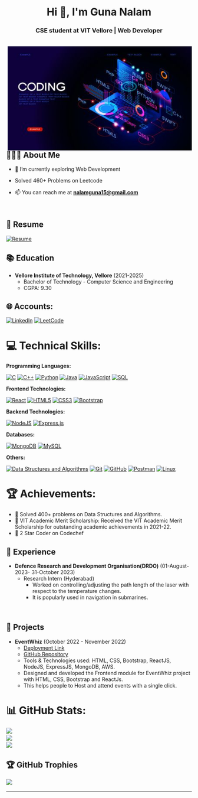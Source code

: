 <!--

Here are some ideas to get you started:

- 🔭 I’m currently working on ...
- 🌱 I’m currently learning ...
- 👯 I’m looking to collaborate on
- 🤔 I’m looking for help with ..;
- 💬 Ask me about ...
- 📫 How to reach me: ...
- 😄 Pronouns: ...
- ⚡ Fun fact: 
-->

<h1 align="center">Hi 👋, I'm Guna Nalam</h1>
<h3 align="center"> CSE student at VIT Vellore | Web Developer</h3>
<br>
<img align="right" alt="Coding" width="500" src="./Image1.jpg">

## 👨🏻‍💻 About Me 

- 🌱 I’m currently exploring Web Development

- Solved 460+ Problems on Leetcode

- 📫 You can reach me at **nalamguna15@gmail.com**

<br>

## 📄 Resume 
[![Resume](https://img.shields.io/badge/View%20Resume-4285F4?style=for-the-badge&logo=Google%20Drive&logoColor=white)](https://docs.google.com/document/d/1FFyB05IgbxwoK_lEeXWO2TecX6N3ca3V/edit?usp=sharing&ouid=111359683343941815273&rtpof=true&sd=true)

## 📚 Education 

- **Vellore Institute of Technology, Vellore** (2021-2025)
  - Bachelor of Technology - Computer Science and Engineering 
  - CGPA: 9.30

## 🌐 Accounts:

[![LinkedIn](https://img.shields.io/badge/LinkedIn-0A66C2.svg?style=for-the-badge&logo=LinkedIn&logoColor=white)](https://www.linkedin.com/in/nalam-guna/) 
[![LeetCode](https://img.shields.io/static/v1?style=for-the-badge&message=LeetCode&color=222222&logo=LeetCode&logoColor=FFA116&label=)](https://leetcode.com/guna_nalam/) 

# 💻 Technical Skills:

**Programming Languages:**

[![C](https://img.shields.io/badge/C-A8B9CC.svg?style=for-the-badge&logo=C&logoColor=black)](https://www.cprogramming.com/)
[![C++](https://img.shields.io/badge/C++-00599C.svg?style=for-the-badge&logo=C++&logoColor=white)](https://cplusplus.com/)
[![Python](https://img.shields.io/badge/Python-3776AB.svg?style=for-the-badge&logo=Python&logoColor=white)](https://www.python.org/)
[![Java](https://img.shields.io/badge/java-%23ED8B00.svg?style=for-the-badge&logo=java&logoColor=white)](https://www.java.com/en/)
[![JavaScript](https://img.shields.io/badge/JavaScript-F7DF1E.svg?style=for-the-badge&logo=JavaScript&logoColor=black)](https://developer.mozilla.org/en-US/docs/Web/JavaScript/)
[![SQL](https://img.shields.io/badge/SQL-4479A1.svg?style=for-the-badge&logo=MySQL&logoColor=white)](https://www.mysql.com/)

**Frontend Technologies:**

[![React](https://img.shields.io/badge/React-61DAFB.svg?style=for-the-badge&logo=React&logoColor=black)](https://reactjs.org/)
[![HTML5](https://img.shields.io/badge/HTML5-E34F26.svg?style=for-the-badge&logo=HTML5&logoColor=white)](https://developer.mozilla.org/en-US/docs/Web/HTML/)
[![CSS3](https://img.shields.io/badge/CSS3-1572B6.svg?style=for-the-badge&logo=CSS3&logoColor=white)](https://developer.mozilla.org/en-US/docs/Web/CSS/)
[![Bootstrap](https://img.shields.io/badge/Bootstrap-7952B3.svg?style=for-the-badge&logo=Bootstrap&logoColor=white)](https://getbootstrap.com/)
<!--[![Redux](https://img.shields.io/badge/Redux-764ABC.svg?style=for-the-badge&logo=Redux&logoColor=white)](https://redux.js.org/)-->

**Backend Technologies:**

[![NodeJS](https://img.shields.io/badge/Node.js-339933.svg?style=for-the-badge&logo=nodedotjs&logoColor=white)](https://nodejs.org/en/)
[![Express.js](https://img.shields.io/badge/Express-000000.svg?style=for-the-badge&logo=Express&logoColor=white)](https://expressjs.com/)

**Databases:**

[![MongoDB](https://img.shields.io/badge/MongoDB-47A248.svg?style=for-the-badge&logo=MongoDB&logoColor=white)](https://www.mongodb.com/)
[![MySQL](https://img.shields.io/badge/MySQL-4479A1.svg?style=for-the-badge&logo=MySQL&logoColor=white)](https://www.mysql.com/)

**Others:**

[![Data Structures and Algorithms](https://img.shields.io/badge/Data%20Structures%20and%20Algorithms-808080.svg?style=for-the-badge&logo=DataCamp&logoColor=white)](https://techdevguide.withgoogle.com/paths/data-structures-and-algorithms/)
[![Git](https://img.shields.io/static/v1?style=for-the-badge&message=Git&color=F05032&logo=Git&logoColor=FFFFFF&label=)](https://git-scm.com/)
[![GitHub](https://img.shields.io/static/v1?style=for-the-badge&message=GitHub&color=181717&logo=GitHub&logoColor=FFFFFF&label=)](https://github.com/)
[![Postman](https://img.shields.io/badge/Postman-FF6C37?style=for-the-badge&logo=postman&logoColor=white)](https://www.postman.com/)
[![Linux](https://img.shields.io/badge/Linux-FCC624.svg?style=for-the-badge&logo=Linux&logoColor=black)](https://www.linux.org/)

# 🏆 Achievements:

- 🌟 Solved 400+ problems on Data Structures and Algorithms.
- 🌟 VIT Academic Merit Scholarship: Received the VIT Academic Merit Scholarship for outstanding academic achievements in 2021-22.
- 🌟 2 Star Coder on Codechef

## 💼 Experience 

- **Defence Research and Development Organisation(DRDO)** (01-August-2023- 31-October 2023)
  - Research Intern (Hyderabad)
    - Worked on controlling/adjusting the path length of the laser with respect to the temperature changes.
    - It is popularly used in navigation in submarines.

<br>

## 🚀 Projects 

- **EventWhiz** (October 2022 - November 2022)
  - [Deployment Link](https://event-whiz-frontend.vercel.app/)
  - [GitHub Repository](https://github.com/GunaNalam/EventWhiz_Frontend)
  - Tools & Technologies used: HTML, CSS, Bootstrap, ReactJS, NodeJS, ExpressJS, MongoDB, AWS. 
  - Designed and developed the Frontend module for EventWhiz project with HTML, CSS, Bootstrap and ReactJs.
  -  This helps people to Host and attend events with a single click.

# 📊 GitHub Stats:

![](https://github-readme-stats.vercel.app/api?username=GunaNalam&theme=tokyonight&hide_border=false&include_all_commits=true&count_private=true)<br/>
![](https://github-readme-streak-stats.herokuapp.com/?user=GunaNalam&theme=tokyonight&hide_border=false)<br/>
![](https://github-readme-stats.vercel.app/api/top-langs/?username=GunaNalam&theme=tokyonight&hide_border=false&include_all_commits=true&count_private=true&layout=compact)

## 🏆 GitHub Trophies

![](https://github-profile-trophy.vercel.app/?username=GunaNalam&theme=tokyonight&no-frame=false&no-bg=false&margin-w=4)

---
